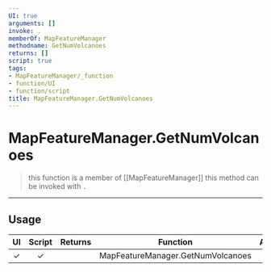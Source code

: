 ```yaml
---
UI: true
arguments: []
invoke: .
memberOf: MapFeatureManager
methodname: GetNumVolcanoes
returns: []
script: true
tags:
- MapFeatureManager/_function
- function/UI
- function/script
title: MapFeatureManager.GetNumVolcanoes
---
```

# MapFeatureManager.GetNumVolcanoes
> this function is a member of [[MapFeatureManager]]
> this method can be invoked with `.`
-----
## Usage
|  UI | Script | Returns | Function | Arguments |
|:---:|:------:|-------:|:--------:|:---------|
|✓|✓||MapFeatureManager.GetNumVolcanoes||
